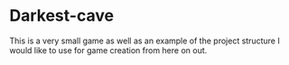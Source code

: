 # Darkest-cave
This is a very small game as well as an example of the project structure I would like to use for game creation from here on out.
